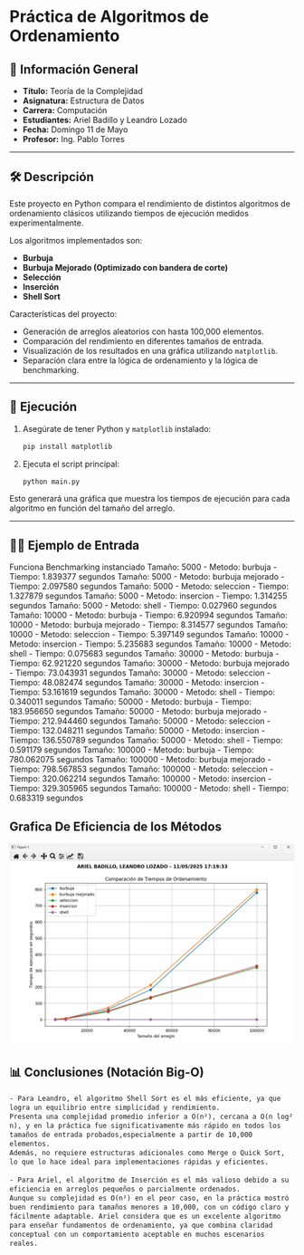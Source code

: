 # Práctica de Algoritmos de Ordenamiento  

## 📌 Información General

- **Título:** Teoría de la Complejidad  
- **Asignatura:** Estructura de Datos  
- **Carrera:** Computación  
- **Estudiantes:** Ariel Badillo y Leandro Lozado  
- **Fecha:** Domingo 11 de Mayo  
- **Profesor:** Ing. Pablo Torres  

---

## 🛠️ Descripción

Este proyecto en Python compara el rendimiento de distintos algoritmos de ordenamiento clásicos utilizando tiempos de ejecución medidos experimentalmente.

Los algoritmos implementados son:

- **Burbuja**
- **Burbuja Mejorado (Optimizado con bandera de corte)**
- **Selección**
- **Inserción**
- **Shell Sort**

Características del proyecto:

- Generación de arreglos aleatorios con hasta 100,000 elementos.
- Comparación del rendimiento en diferentes tamaños de entrada.
- Visualización de los resultados en una gráfica utilizando `matplotlib`.
- Separación clara entre la lógica de ordenamiento y la lógica de benchmarking.

---

## 🚀 Ejecución

1. Asegúrate de tener Python  y `matplotlib` instalado:
    ```bash
    pip install matplotlib
    ```

2. Ejecuta el script principal:
    ```bash
    python main.py
    ```

Esto generará una gráfica que muestra los tiempos de ejecución para cada algoritmo en función del tamaño del arreglo.

---

## 🧑‍💻 Ejemplo de Entrada

Funciona
Benchmarking instanciado
Tamaño: 5000 - Metodo: burbuja - Tiempo: 1.839377 segundos
Tamaño: 5000 - Metodo: burbuja mejorado - Tiempo: 2.097580 segundos
Tamaño: 5000 - Metodo: seleccion - Tiempo: 1.327879 segundos
Tamaño: 5000 - Metodo: insercion - Tiempo: 1.314255 segundos
Tamaño: 5000 - Metodo: shell - Tiempo: 0.027960 segundos
Tamaño: 10000 - Metodo: burbuja - Tiempo: 6.920994 segundos
Tamaño: 10000 - Metodo: burbuja mejorado - Tiempo: 8.314577 segundos
Tamaño: 10000 - Metodo: seleccion - Tiempo: 5.397149 segundos
Tamaño: 10000 - Metodo: insercion - Tiempo: 5.235683 segundos
Tamaño: 10000 - Metodo: shell - Tiempo: 0.075683 segundos
Tamaño: 30000 - Metodo: burbuja - Tiempo: 62.921220 segundos
Tamaño: 30000 - Metodo: burbuja mejorado - Tiempo: 73.043931 segundos
Tamaño: 30000 - Metodo: seleccion - Tiempo: 48.082474 segundos
Tamaño: 30000 - Metodo: insercion - Tiempo: 53.161619 segundos
Tamaño: 30000 - Metodo: shell - Tiempo: 0.340011 segundos
Tamaño: 50000 - Metodo: burbuja - Tiempo: 183.956650 segundos
Tamaño: 50000 - Metodo: burbuja mejorado - Tiempo: 212.944460 segundos
Tamaño: 50000 - Metodo: seleccion - Tiempo: 132.048211 segundos
Tamaño: 50000 - Metodo: insercion - Tiempo: 136.550789 segundos
Tamaño: 50000 - Metodo: shell - Tiempo: 0.591179 segundos
Tamaño: 100000 - Metodo: burbuja - Tiempo: 780.062075 segundos
Tamaño: 100000 - Metodo: burbuja mejorado - Tiempo: 798.567853 segundos
Tamaño: 100000 - Metodo: seleccion - Tiempo: 320.062214 segundos
Tamaño: 100000 - Metodo: insercion - Tiempo: 329.305965 segundos
Tamaño: 100000 - Metodo: shell - Tiempo: 0.683319 segundos

## Grafica De Eficiencia de los Métodos
![Gráfica de rendimiento](imagen/img..jpg)

## 📊 Conclusiones (Notación Big-O)

```plaintext
- Para Leandro, el algoritmo Shell Sort es el más eficiente, ya que logra un equilibrio entre simplicidad y rendimiento. 
Presenta una complejidad promedio inferior a O(n²), cercana a O(n log² n), y en la práctica fue significativamente más rápido en todos los tamaños de entrada probados,especialmente a partir de 10,000 elementos. 
Además, no requiere estructuras adicionales como Merge o Quick Sort, lo que lo hace ideal para implementaciones rápidas y eficientes.

- Para Ariel, el algoritmo de Inserción es el más valioso debido a su eficiencia en arreglos pequeños o parcialmente ordenados. 
Aunque su complejidad es O(n²) en el peor caso, en la práctica mostró buen rendimiento para tamaños menores a 10,000, con un código claro y fácilmente adaptable. Ariel considera que es un excelente algoritmo para enseñar fundamentos de ordenamiento, ya que combina claridad conceptual con un comportamiento aceptable en muchos escenarios reales.



